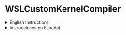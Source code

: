# WSLCustomKernelCompiler
<details><summary>English Instructions</summary>
<p>
An Automation bash script to compile custom kernels for WSL

The script walks you though the process of compiling a custom kernel for WSL. 
It installs all dependencies.
Clones the official WSLKernel repository.
Brings up the customization menu for the WSL Kernel. 
Compiles the Kernel modules
Copies the Kernel and .wslconf file to your windows folder so it is ready to be used 

# Usage
clone the repository using ```git clone https://github.com/Yaliance/WSLCustomKernelCompiler```
then just follow this simple commands
```bash
cd WSLCustomKernelCompiler/
```
```bash
sudo CustomKernelSpanish.sh
```
the script will ask you for your windows user name so it can copy the files to the right folder. you can get the windows user name by opening cmd and using the command
```bash
echo %USERNAME%
```

# Use
The main usage I gave to compiling a custom kernel is for me to be able to compile drivers using make and load them using modprobe so i can use wifi cards over USBIP.
Compiling your custom kernel for WSL will allow you to do many more things but that depends on your needs.
</p>
</details>


<details><summary>Instrucciones en Español</summary>
<p>
Un Script de automatizacion para la creacion de Kernels para WSL personalizados 

El script te guía a través del proceso de compilación de un kernel personalizado para WSL. Instala todas las dependencias. Clona el repositorio oficial de Kernel para WSL. Muestra el menú de personalización del kernel de WSL. Compila los módulos del Kernel. Copia el Kernel y el archivo .wslconf a tu carpeta de Windows para que esté listo para usarse.

#Uso
Clonar el repositorio usando ```git clone https://github.com/Yaliance/WSLCustomKernelCompiler``` 
Luego simplemente hay que seguir los commandos
```bash
cd WSLCustomKernelCompiler/
```
```
sudo CustomKernelSpanish.sh
```
el script te pedirá tu nombre de usuario de Windows para poder copiar los archivos en la carpeta correcta. puedes obtener el nombre de usuario de Windows abriendo cmd y usando el comando
```bash
echo %USERNAME%
```
#Proposito
El uso principal que le di a la compilación de un kernel personalizado es poder compilar controladores usando make y cargarlos usando modprobe para poder usar tarjetas wifi a través de USBIP. Compilar tu kernel personalizado para WSL te permitirá hacer muchas más cosas, pero eso depende de tus necesidades.
</p>
</details>
